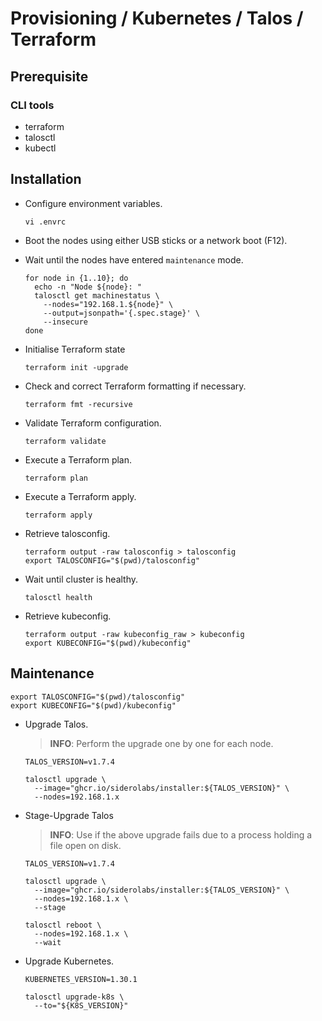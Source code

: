 # Provisioning / Kubernetes / Talos / Terraform

## Prerequisite

### CLI tools

- terraform
- talosctl
- kubectl

## Installation

- Configure environment variables.

  ``` shell
  vi .envrc
  ```

- Boot the nodes using either USB sticks or a network boot (F12).

- Wait until the nodes have entered `maintenance` mode.

  ``` shell
  for node in {1..10}; do
    echo -n "Node ${node}: "
    talosctl get machinestatus \
      --nodes="192.168.1.${node}" \
      --output=jsonpath='{.spec.stage}' \
      --insecure
  done
  ```

- Initialise Terraform state

  ``` shell
  terraform init -upgrade
  ```

- Check and correct Terraform formatting if necessary.

  ``` shell
  terraform fmt -recursive
  ```

- Validate Terraform configuration.

  ``` shell
  terraform validate
  ```

- Execute a Terraform plan.

  ``` shell
  terraform plan
  ```

- Execute a Terraform apply.

  ``` shell
  terraform apply
  ```

- Retrieve talosconfig.

  ``` shell
  terraform output -raw talosconfig > talosconfig
  export TALOSCONFIG="$(pwd)/talosconfig"
  ```

- Wait until cluster is healthy.

  ``` shell
  talosctl health
  ```

- Retrieve kubeconfig.

  ``` shell
  terraform output -raw kubeconfig_raw > kubeconfig
  export KUBECONFIG="$(pwd)/kubeconfig"
  ```

<!--
## Post-Installation

- Install `directpv`

  ``` shell
  kubectl krew install directpv
  kubectl directpv install
  kubectl directpv drives ls
  kubectl directpv drives format --drives /dev/nvme1n1 --nodes node-1,node-2,node-3
  ```
-->

## Maintenance

``` shell
export TALOSCONFIG="$(pwd)/talosconfig"
export KUBECONFIG="$(pwd)/kubeconfig"
```

- Upgrade Talos.

  > **INFO**: Perform the upgrade one by one for each node.

  ``` shell
  TALOS_VERSION=v1.7.4

  talosctl upgrade \
    --image="ghcr.io/siderolabs/installer:${TALOS_VERSION}" \
    --nodes=192.168.1.x
  ```

- Stage-Upgrade Talos

  > **INFO**: Use if the above upgrade fails due to a process holding a file open on disk.

  ``` shell
  TALOS_VERSION=v1.7.4

  talosctl upgrade \
    --image="ghcr.io/siderolabs/installer:${TALOS_VERSION}" \
    --nodes=192.168.1.x \
    --stage

  talosctl reboot \
    --nodes=192.168.1.x \
    --wait
  ```

- Upgrade Kubernetes.

  ``` shell
  KUBERNETES_VERSION=1.30.1

  talosctl upgrade-k8s \
    --to="${K8S_VERSION}"
  ```
